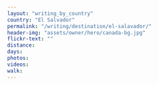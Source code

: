 ```yaml
---
layout: "writing_by_country"
country: "El Salvador"
permalink: "/writing/destination/el-salavador/"
header-img: "assets/owner/hero/canada-bg.jpg"
flickr-text: ""
distance:
days:
photos:
videos:
walk:
---
```


